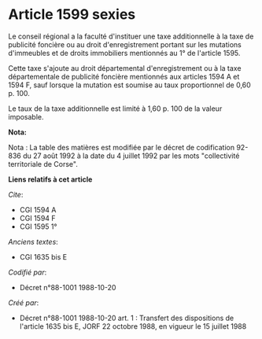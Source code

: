 # Article 1599 sexies

Le conseil régional a la faculté d'instituer une taxe additionnelle à la taxe de publicité foncière ou au droit
d'enregistrement portant sur les mutations d'immeubles et de droits immobiliers mentionnés au 1° de l'article 1595.

Cette taxe s'ajoute au droit départemental d'enregistrement ou à la taxe départementale de publicité foncière mentionnés aux
articles 1594 A et 1594 F, sauf lorsque la mutation est soumise au taux proportionnel de 0,60 p. 100.

Le taux de la taxe additionnelle est limité à 1,60 p. 100 de la valeur imposable.

**Nota:**

Nota : La table des matières est modifiée par le décret de codification 92-836 du 27 août 1992 à la date du 4 juillet 1992
par les mots "collectivité territoriale de Corse".

**Liens relatifs à cet article**

_Cite_:

  - CGI 1594 A
  - CGI 1594 F
  - CGI 1595 1°

_Anciens textes_:

  - CGI 1635 bis E

_Codifié par_:

  - Décret n°88-1001 1988-10-20

_Créé par_:

  - Décret n°88-1001 1988-10-20 art. 1 : Transfert des dispositions de l'article 1635 bis E, JORF 22 octobre 1988, en vigueur le 15 juillet 1988
